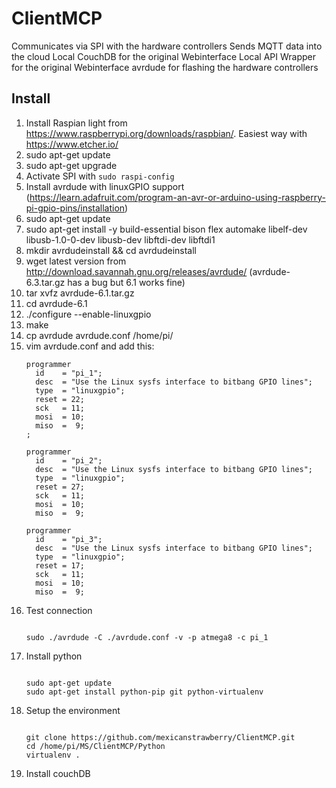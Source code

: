 # ClientMCP

Communicates via SPI with the hardware controllers 
Sends MQTT data into the cloud
Local CouchDB for the original Webinterface
Local API Wrapper for the original Webinterface
avrdude for flashing the hardware controllers

## Install

1. Install Raspian light from https://www.raspberrypi.org/downloads/raspbian/. Easiest way with https://www.etcher.io/
  1. sudo apt-get update
  2. sudo apt-get upgrade
2. Activate SPI with `sudo raspi-config`
3. Install avrdude with linuxGPIO support (https://learn.adafruit.com/program-an-avr-or-arduino-using-raspberry-pi-gpio-pins/installation)
  1. sudo apt-get update
  2. sudo apt-get install -y build-essential bison flex automake libelf-dev libusb-1.0-0-dev libusb-dev libftdi-dev libftdi1
  3. mkdir avrdudeinstall && cd avrdudeinstall
  4. wget latest version from http://download.savannah.gnu.org/releases/avrdude/   (avrdude-6.3.tar.gz has a bug but 6.1 works fine) 
  5. tar xvfz avrdude-6.1.tar.gz
  6. cd avrdude-6.1
  7. ./configure --enable-linuxgpio
  8. make
  9. cp avrdude avrdude.conf /home/pi/
  10. vim avrdude.conf and add this:
      ```
      programmer
        id    = "pi_1";
        desc  = "Use the Linux sysfs interface to bitbang GPIO lines";
        type  = "linuxgpio";
        reset = 22;
        sck   = 11;
        mosi  = 10;
        miso  =  9;
      ;

      programmer
        id    = "pi_2";
        desc  = "Use the Linux sysfs interface to bitbang GPIO lines";
        type  = "linuxgpio";
        reset = 27;
        sck   = 11;
        mosi  = 10;
        miso  =  9;
      
      programmer
        id    = "pi_3";
        desc  = "Use the Linux sysfs interface to bitbang GPIO lines";
        type  = "linuxgpio";
        reset = 17;
        sck   = 11;
        mosi  = 10;
        miso  =  9;
       ```
  11. Test connection 
      ```
      
      sudo ./avrdude -C ./avrdude.conf -v -p atmega8 -c pi_1
      
      ```
4. Install python
    ```
    
    sudo apt-get update
    sudo apt-get install python-pip git python-virtualenv
    
    ```
5. Setup the environment
   ```
   
   git clone https://github.com/mexicanstrawberry/ClientMCP.git
   cd /home/pi/MS/ClientMCP/Python
   virtualenv .
   
   ```
9. Install couchDB



